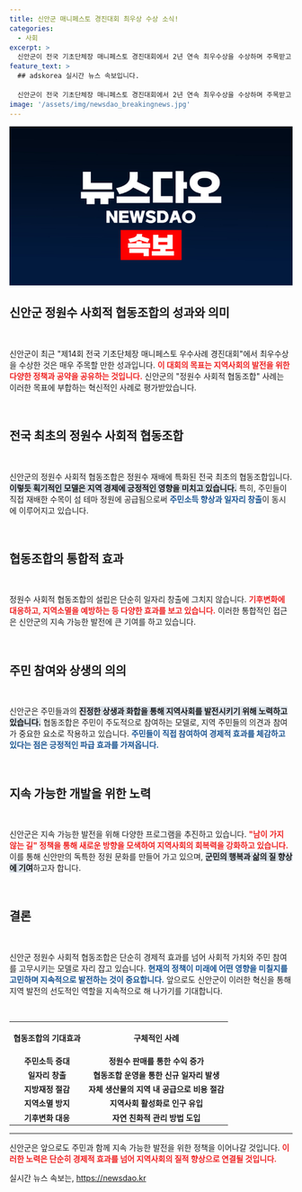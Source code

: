 ```yaml
---
title: 신안군 매니페스토 경진대회 최우상 수상 소식!
categories:
  - 사회
excerpt: >
  신안군이 전국 기초단체장 매니페스토 경진대회에서 2년 연속 최우수상을 수상하며 주목받고 있다. 정원수 사회적 협동조합 프로젝트를 통해 주민 소득을 증대시키고, 기후변화 대응 등 혁신적 상생 모델을 제시한 신안군의 성공 사례를 만나보세요!
feature_text: >
  ## adskorea 실시간 뉴스 속보입니다.

  신안군이 전국 기초단체장 매니페스토 경진대회에서 2년 연속 최우수상을 수상하며 주목받고 있다. 정원수 사회적 협동조합 프로젝트를 통해 주민 소득을 증대시키고, 기후변화 대응 등 혁신적 상생 모델을 제시한 신안군의 성공 사례를 만나보세요!
image: '/assets/img/newsdao_breakingnews.jpg'
---
```


<p><img src="/assets/img/newsdao_breakingnews.jpg" alt="adskorea 속보" /></p>

<h2 data-ke-size="size26">신안군 정원수 사회적 협동조합의 성과와 의미</h2>

<p data-ke-size="size16">&nbsp;</p>

<p>신안군이 최근 "제14회 전국 기초단체장 매니페스토 우수사례 경진대회"에서 최우수상을 수상한 것은 매우 주목할 만한 성과입니다. <b><span style="color: #ee2323;">이 대회의 목표는 지역사회의 발전을 위한 다양한 정책과 공약을 공유하는 것입니다.</span></b> 신안군의 "정원수 사회적 협동조합" 사례는 이러한 목표에 부합하는 혁신적인 사례로 평가받았습니다. </p>

<p data-ke-size="size16">&nbsp;</p>

<h2 data-ke-size="size26">전국 최초의 정원수 사회적 협동조합</h2>

<p data-ke-size="size16">&nbsp;</p>

<p>신안군의 정원수 사회적 협동조합은 정원수 재배에 특화된 전국 최초의 협동조합입니다. <b><span style="background-color: #21538527;">이렇듯 획기적인 모델은 지역 경제에 긍정적인 영향을 미치고 있습니다.</span></b> 특히, 주민들이 직접 재배한 수목이 섬 테마 정원에 공급됨으로써 <b><span style="color: #1a5490;">주민소득 향상과 일자리 창출</span></b>이 동시에 이루어지고 있습니다.</p>

<p data-ke-size="size16">&nbsp;</p>

<h2 data-ke-size="size26">협동조합의 통합적 효과</h2>

<p data-ke-size="size16">&nbsp;</p>

<p>정원수 사회적 협동조합의 설립은 단순히 일자리 창출에 그치지 않습니다. <b><span style="color: #ee2323;">기후변화에 대응하고, 지역소멸을 예방하는 등 다양한 효과를 보고 있습니다.</span></b> 이러한 통합적인 접근은 신안군의 지속 가능한 발전에 큰 기여를 하고 있습니다.</p>

<p data-ke-size="size16">&nbsp;</p>

<h2 data-ke-size="size26">주민 참여와 상생의 의의</h2>

<p data-ke-size="size16">&nbsp;</p>

<p>신안군은 주민들과의 <b><span style="background-color: #21538527;">진정한 상생과 화합을 통해 지역사회를 발전시키기 위해 노력하고 있습니다.</span></b> 협동조합은 주민이 주도적으로 참여하는 모델로, 지역 주민들의 의견과 참여가 중요한 요소로 작용하고 있습니다. <b><span style="color: #1a5490;">주민들이 직접 참여하여 경제적 효과를 체감하고 있다는 점은 긍정적인 파급 효과를 가져옵니다.</span></b></p>

<p data-ke-size="size16">&nbsp;</p>

<h2 data-ke-size="size26">지속 가능한 개발을 위한 노력</h2>

<p data-ke-size="size16">&nbsp;</p>

<p>신안군은 지속 가능한 발전을 위해 다양한 프로그램을 추진하고 있습니다. <b><span style="color: #ee2323;">"남이 가지 않는 길" 정책을 통해 새로운 방향을 모색하여 지역사회의 회복력을 강화하고 있습니다.</span></b> 이를 통해 신안만의 독특한 정원 문화를 만들어 가고 있으며, <b><span style="background-color: #21538527;">군민의 행복과 삶의 질 향상에 기여</span></b>하고자 합니다.</p>

<p data-ke-size="size16">&nbsp;</p>

<h2 data-ke-size="size26">결론</h2>

<p data-ke-size="size16">&nbsp;</p>

<p>신안군 정원수 사회적 협동조합은 단순히 경제적 효과를 넘어 사회적 가치와 주민 참여를 고무시키는 모델로 자리 잡고 있습니다. <b><span style="color: #1a5490;">현재의 정책이 미래에 어떤 영향을 미칠지를 고민하며 지속적으로 발전하는 것이 중요합니다.</span></b> 앞으로도 신안군이 이러한 혁신을 통해 지역 발전의 선도적인 역할을 지속적으로 해 나가기를 기대합니다. </p>

<p data-ke-size="size16">&nbsp;</p>

<table style="width:100%;">
<tr>
<th style="text-align: center; height: 50px;">협동조합의 기대효과</th>
<th style="text-align: center; height: 50px;">구체적인 사례</th>
</tr>
<tr>
<td style="text-align: center; height: 17px;"><b>주민소득 증대</b></td>
<td style="text-align: center; height: 17px;"><b>정원수 판매를 통한 수익 증가</b></td>
</tr>
<tr>
<td style="text-align: center; height: 17px;"><b>일자리 창출</b></td>
<td style="text-align: center; height: 17px;"><b>협동조합 운영을 통한 신규 일자리 발생</b></td>
</tr>
<tr>
<td style="text-align: center; height: 17px;"><b>지방재정 절감</b></td>
<td style="text-align: center; height: 17px;"><b>자체 생산물의 지역 내 공급으로 비용 절감</b></td>
</tr>
<tr>
<td style="text-align: center; height: 17px;"><b>지역소멸 방지</b></td>
<td style="text-align: center; height: 17px;"><b>지역사회 활성화로 인구 유입</b></td>
</tr>
<tr>
<td style="text-align: center; height: 17px;"><b>기후변화 대응</b></td>
<td style="text-align: center; height: 17px;"><b>자연 친화적 관리 방법 도입</b></td>
</tr>
</table>

<hr />

<p>신안군은 앞으로도 주민과 함께 지속 가능한 발전을 위한 정책을 이어나갈 것입니다. <b><span style="color: #ee2323;">이러한 노력은 단순히 경제적 효과를 넘어 지역사회의 질적 향상으로 연결될 것입니다.</span></b></p>
실시간 뉴스 속보는, <a href="https://newsdao.kr" rel="dofollow">https://newsdao.kr</a>


